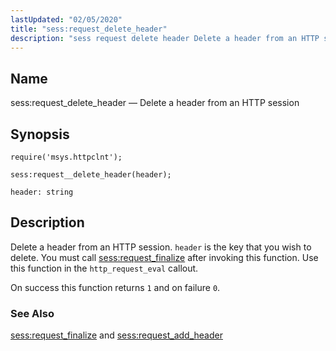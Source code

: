 ```yaml
---
lastUpdated: "02/05/2020"
title: "sess:request_delete_header"
description: "sess request delete header Delete a header from an HTTP session sess request delete header header Delete a header from an HTTP session header is the key that you wish to delete You must call sess request finalize after invoking this function Use this function in the http request eval..."
---
```


<a name="lua.ref.sess_request_delete_header"></a> 
## Name

sess:request_delete_header — Delete a header from an HTTP session

<a name="idp15246144"></a> 
## Synopsis

`require('msys.httpclnt');`

`sess:request__delete_header(header);`

`header: string`<a name="idp15249856"></a> 
## Description

Delete a header from an HTTP session. `header` is the key that you wish to delete. You must call [sess:request_finalize](/momentum/4/lua/ref-sess-request-finalize) after invoking this function. Use this function in the `http_request_eval` callout.

On success this function returns `1` and on failure `0`.

<a name="idp15254464"></a> 
### See Also

[sess:request_finalize](/momentum/4/lua/ref-sess-request-finalize) and [sess:request_add_header](/momentum/4/lua/ref-sess-request-add-header)